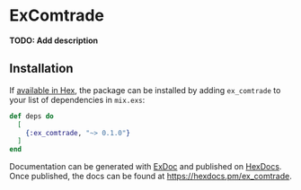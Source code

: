 # ExComtrade

**TODO: Add description**

## Installation

If [available in Hex](https://hex.pm/docs/publish), the package can be installed
by adding `ex_comtrade` to your list of dependencies in `mix.exs`:

```elixir
def deps do
  [
    {:ex_comtrade, "~> 0.1.0"}
  ]
end
```

Documentation can be generated with [ExDoc](https://github.com/elixir-lang/ex_doc)
and published on [HexDocs](https://hexdocs.pm). Once published, the docs can
be found at <https://hexdocs.pm/ex_comtrade>.

